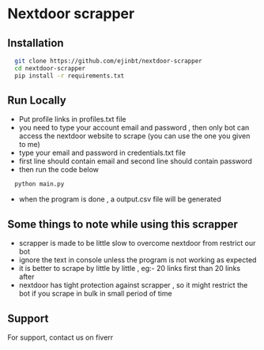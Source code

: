 # Nextdoor scrapper




## Installation


```bash
  git clone https://github.com/ejinbt/nextdoor-scrapper
  cd nextdoor-scrapper
  pip install -r requirements.txt
```

    
## Run Locally
+ Put profile links in profiles.txt file
+ you need to type your account email and password , then only bot can access the nextdoor website to scrape (you can use the one you given to me)
+ type your email and password in credentials.txt file
+ first line should contain email and second line should contain password
+ then run the code below
```bash
  python main.py
```
+ when the program is done  , a output.csv file will be generated

## Some things to note while using this scrapper
+ scrapper is made to be little slow to overcome nextdoor from restrict our bot
+ ignore the text in console unless the program is not working as expected
+ it is better to scrape by little by little , eg:- 20 links first than 20 links after
+ nextdoor has tight protection against scrapper , so it might restrict the bot if you scrape in bulk in small period of time




## Support

For support, contact us on fiverr

